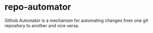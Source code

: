 # repo-automator
Github Automator is a mechanism for automating changes from one git repository to another and vice versa.
